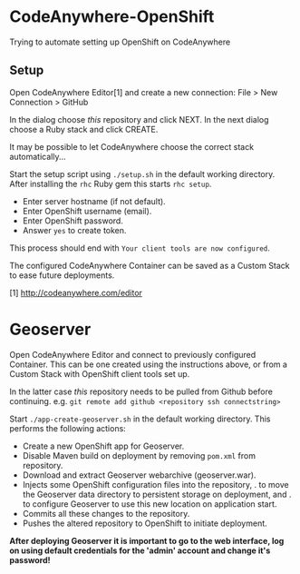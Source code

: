 # CodeAnywhere-OpenShift
Trying to automate setting up OpenShift on CodeAnywhere 

## Setup
Open CodeAnywhere Editor[1] and create a new connection:
File > New Connection > GitHub

In the dialog choose *this* repository and click NEXT.
In the next dialog choose a Ruby stack and click CREATE.

It may be possible to let CodeAnywhere choose the correct stack automatically...

Start the setup script using ``./setup.sh`` in the default working directory.
After installing the ``rhc`` Ruby gem this starts ``rhc setup``.

- Enter server hostname (if not default).
- Enter OpenShift username (email).
- Enter OpenShift password.
- Answer ``yes`` to create token.

This process should end with ``Your client tools are now configured``.

The configured CodeAnywhere Container can be saved as a Custom Stack to ease future deployments.

[1] http://codeanywhere.com/editor

# Geoserver
Open CodeAnywhere Editor and connect to previously configured Container.
This can be one created using the instructions above, or from a Custom Stack with OpenShift client tools set up.

In the latter case *this* repository needs to be pulled from Github before continuing.
e.g. ``git remote add github <repository ssh connectstring>``

Start ``./app-create-geoserver.sh`` in the default working directory.
This performs the following actions: 

- Create a new OpenShift app for Geoserver.
- Disable Maven build on deployment by removing ``pom.xml`` from repository.
- Download and extract Geoserver webarchive (geoserver.war).
- Injects some OpenShift configuration files into the repository,
  . to move the Geoserver data directory to persistent storage on deployment, and
  . to configure Geoserver to use this new location on application start.
- Commits all these changes to the repository.
- Pushes the altered repository to OpenShift to initiate deployment.

**After deploying Geoserver it is important to go to the web interface,
log on using default credentials for the 'admin' account and change it's password!**
